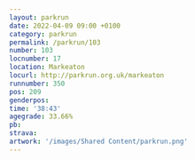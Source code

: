 ```yaml
---
layout: parkrun
date: 2022-04-09 09:00 +0100
category: parkrun
permalink: /parkrun/103
number: 103
locnumber: 17
location: Markeaton
locurl: http://parkrun.org.uk/markeaton
runnumber: 350
pos: 209
genderpos: 
time: '38:43'
agegrade: 33.66%
pb: 
strava: 
artwork: '/images/Shared Content/parkrun.png'
---
```

